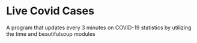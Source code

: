 # Live Covid Cases
 A program that updates every 3 minutes on COVID-19 statistics by utilizing the time and beautifulsoup modules
